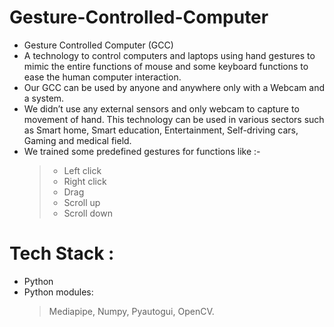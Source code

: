 # Gesture-Controlled-Computer #
- Gesture Controlled Computer (GCC)
- A technology to control computers and laptops using hand gestures to mimic the entire functions of mouse and some keyboard functions to ease the human computer interaction. 
- Our GCC can be used by anyone and anywhere only with a Webcam and a system. 
- We didn’t use any external sensors and only webcam to capture to movement of hand. This technology can be used in various sectors such as Smart home, Smart education, Entertainment, Self-driving cars, Gaming and medical field.
- We trained some predefined gestures for functions like :-
  > - Left click
  > - Right click
  > - Drag 
  > - Scroll up
  > - Scroll down
  > 
# Tech Stack : #
- Python
- Python modules:
  > Mediapipe, Numpy, Pyautogui, OpenCV.
